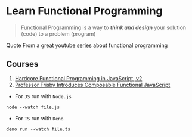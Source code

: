 # Learn Functional Programming

> Functional Programming is a way to ***think and design*** your solution (code) to a problem (program)

Quote From a great youtube [series](https://www.youtube.com/watch?v=Z3PLwD3iebg&list=PLuPevXgCPUIMbCxBEnc1dNwboH6e2ImQo) about functional programming

## Courses

1. [Hardcore Functional Programming in JavaScript, v2](https://frontendmasters.com/courses/hardcore-js-v2)
2. [Professor Frisby Introduces Composable Functional JavaScript](https://egghead.io/courses/professor-frisby-introduces-composable-functional-javascript)

- For `JS` run with `Node.js`

```shell
node --watch file.js
```

- For `TS` run with `Deno`

```shell
deno run --watch file.ts
```


